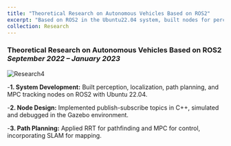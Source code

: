 ```yaml
---
title: "Theoretical Research on Autonomous Vehicles Based on ROS2"
excerpt: "Based on ROS2 in the Ubuntu22.04 system, built nodes for perception, localization, path planning, and MPC tracking.<br/><img src='https://travidp.github.io/ROS2LOGIC0418.jpg'>"
collection: Research
---
```


### Theoretical Research on Autonomous Vehicles Based on ROS2  _September 2022 – January 2023_

![Research4](https://travidp.github.io/ROS2LOGIC0418.jpg)

-**1. System Development:** Built perception, localization, path planning, and MPC tracking nodes on ROS2 with Ubuntu 22.04.

-**2. Node Design:** Implemented publish-subscribe topics in C++, simulated and debugged in the Gazebo environment.

-**3. Path Planning:** Applied RRT for pathfinding and MPC for control, incorporating SLAM for mapping.
